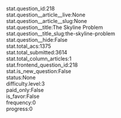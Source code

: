 stat.question_id:218  
stat.question__article__live:None  
stat.question__article__slug:None  
stat.question__title:The Skyline Problem  
stat.question__title_slug:the-skyline-problem  
stat.question__hide:False  
stat.total_acs:1375  
stat.total_submitted:3614  
stat.total_column_articles:1  
stat.frontend_question_id:218  
stat.is_new_question:False  
status:None  
difficulty.level:3  
paid_only:False  
is_favor:False  
frequency:0  
progress:0  

